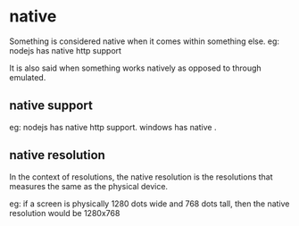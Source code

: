 
# native

Something is considered native when it comes within something else.
eg: nodejs has native http support

It is also said when something works natively as opposed to through emulated.

## native support

eg: nodejs has native http support.
windows has native .


## native resolution

In the context of resolutions, the native resolution is the resolutions that measures the same as the physical device.

eg: if a screen is physically 1280 dots wide and 768 dots tall, then the native resolution would be 1280x768

